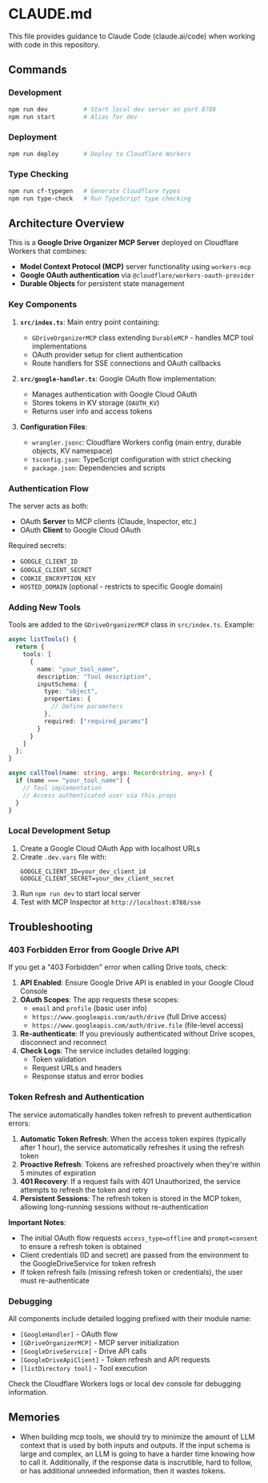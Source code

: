 # CLAUDE.md

This file provides guidance to Claude Code (claude.ai/code) when working with code in this repository.

## Commands

### Development
```bash
npm run dev          # Start local dev server on port 8788
npm run start        # Alias for dev
```

### Deployment
```bash
npm run deploy       # Deploy to Cloudflare Workers
```

### Type Checking
```bash
npm run cf-typegen   # Generate Cloudflare types
npm run type-check   # Run TypeScript type checking
```

## Architecture Overview

This is a **Google Drive Organizer MCP Server** deployed on Cloudflare Workers that combines:
- **Model Context Protocol (MCP)** server functionality using `workers-mcp`
- **Google OAuth authentication** via `@cloudflare/workers-oauth-provider`
- **Durable Objects** for persistent state management

### Key Components

1. **`src/index.ts`**: Main entry point containing:
   - `GDriveOrganizerMCP` class extending `DurableMCP` - handles MCP tool implementations
   - OAuth provider setup for client authentication
   - Route handlers for SSE connections and OAuth callbacks

2. **`src/google-handler.ts`**: Google OAuth flow implementation:
   - Manages authentication with Google Cloud OAuth
   - Stores tokens in KV storage (`OAUTH_KV`)
   - Returns user info and access tokens

3. **Configuration Files**:
   - `wrangler.jsonc`: Cloudflare Workers config (main entry, durable objects, KV namespace)
   - `tsconfig.json`: TypeScript configuration with strict checking
   - `package.json`: Dependencies and scripts

### Authentication Flow

The server acts as both:
- OAuth **Server** to MCP clients (Claude, Inspector, etc.)
- OAuth **Client** to Google Cloud OAuth

Required secrets:
- `GOOGLE_CLIENT_ID`
- `GOOGLE_CLIENT_SECRET`
- `COOKIE_ENCRYPTION_KEY`
- `HOSTED_DOMAIN` (optional - restricts to specific Google domain)

### Adding New Tools

Tools are added to the `GDriveOrganizerMCP` class in `src/index.ts`. Example:

```typescript
async listTools() {
  return {
    tools: [
      {
        name: "your_tool_name",
        description: "Tool description",
        inputSchema: {
          type: "object",
          properties: {
            // Define parameters
          },
          required: ["required_params"]
        }
      }
    ]
  };
}

async callTool(name: string, args: Record<string, any>) {
  if (name === "your_tool_name") {
    // Tool implementation
    // Access authenticated user via this.props
  }
}
```

### Local Development Setup

1. Create a Google Cloud OAuth App with localhost URLs
2. Create `.dev.vars` file with:
   ```
   GOOGLE_CLIENT_ID=your_dev_client_id
   GOOGLE_CLIENT_SECRET=your_dev_client_secret
   ```
3. Run `npm run dev` to start local server
4. Test with MCP Inspector at `http://localhost:8788/sse`

## Troubleshooting

### 403 Forbidden Error from Google Drive API

If you get a "403 Forbidden" error when calling Drive tools, check:

1. **API Enabled**: Ensure Google Drive API is enabled in your Google Cloud Console
2. **OAuth Scopes**: The app requests these scopes:
   - `email` and `profile` (basic user info)
   - `https://www.googleapis.com/auth/drive` (full Drive access)
   - `https://www.googleapis.com/auth/drive.file` (file-level access)
3. **Re-authenticate**: If you previously authenticated without Drive scopes, disconnect and reconnect
4. **Check Logs**: The service includes detailed logging:
   - Token validation
   - Request URLs and headers
   - Response status and error bodies

### Token Refresh and Authentication

The service automatically handles token refresh to prevent authentication errors:

1. **Automatic Token Refresh**: When the access token expires (typically after 1 hour), the service automatically refreshes it using the refresh token
2. **Proactive Refresh**: Tokens are refreshed proactively when they're within 5 minutes of expiration
3. **401 Recovery**: If a request fails with 401 Unauthorized, the service attempts to refresh the token and retry
4. **Persistent Sessions**: The refresh token is stored in the MCP token, allowing long-running sessions without re-authentication

**Important Notes**:
- The initial OAuth flow requests `access_type=offline` and `prompt=consent` to ensure a refresh token is obtained
- Client credentials (ID and secret) are passed from the environment to the GoogleDriveService for token refresh
- If token refresh fails (missing refresh token or credentials), the user must re-authenticate

### Debugging

All components include detailed logging prefixed with their module name:
- `[GoogleHandler]` - OAuth flow
- `[GDriveOrganizerMCP]` - MCP server initialization
- `[GoogleDriveService]` - Drive API calls
- `[GoogleDriveApiClient]` - Token refresh and API requests
- `[listDirectory tool]` - Tool execution

Check the Cloudflare Workers logs or local dev console for debugging information.

## Memories

- When building mcp tools, we should try to minimize the amount of LLM context that is used by both inputs and outputs. If the input schema is large and complex, an LLM is going to have a harder time knowing how to call it. Additionally, if the response data is inscrutible, hard to follow, or has additional unneeded information, then it wastes tokens.